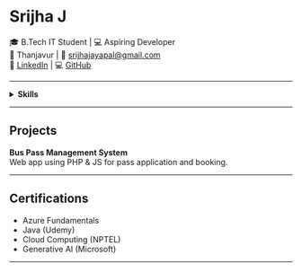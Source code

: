 
# Srijha J

🎓 B.Tech IT Student | 💻 Aspiring Developer  
📍 Thanjavur | 📧 srijhajayapal@gmail.com  
🔗 [LinkedIn](http://www.linkedin.com/in/srijha-jayapal-312aa0257) | 💻 [GitHub](https://github.com/Srijha04)

---

<details>
  <summary><strong>Skills</strong></summary>

- **Languages**: C, Python, Java, HTML  
- **Tools**: GitHub  
- **Soft Skills**: Time Management, Adaptability

</details>

---

## Projects
**Bus Pass Management System**  
Web app using PHP & JS for pass application and booking.

---

## Certifications
- Azure Fundamentals  
- Java (Udemy)  
- Cloud Computing (NPTEL)  
- Generative AI (Microsoft)

---
